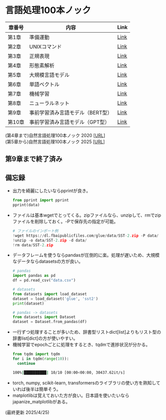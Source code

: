 # 言語処理100本ノック

| 章番号 | 内容                                | Link |
|--------|-------------------------------------|--------|
| 第1章  | 準備運動                            | [Link](https://github.com/j329nish/100knocks/blob/main/chapter1.ipynb) |
| 第2章  | UNIXコマンド                        | [Link](https://github.com/j329nish/100knocks/blob/main/chapter2.ipynb) |
| 第3章  | 正規表現                            | [Link](https://github.com/j329nish/100knocks/blob/main/chapter3.ipynb) |
| 第4章  | 形態素解析                          | [Link](https://github.com/j329nish/100knocks/blob/main/chapter4.ipynb) |
| 第5章  | 大規模言語モデル                    | [Link](https://github.com/j329nish/100knocks/blob/main/chapter5.ipynb) |
| 第6章  | 単語ベクトル                        | [Link](https://github.com/j329nish/100knocks/blob/main/chapter6.ipynb) |
| 第7章  | 機械学習                            | [Link](https://github.com/j329nish/100knocks/blob/main/chapter7.ipynb) |
| 第8章  | ニューラルネット                    | [Link](https://github.com/j329nish/100knocks/blob/main/chapter8.ipynb) |
| 第9章  | 事前学習済み言語モデル（BERT型）    | [Link](https://github.com/j329nish/100knocks/blob/main/chapter9.ipynb) |
| 第10章 | 事前学習済み言語モデル（GPT型）     | [Link](https://github.com/j329nish/100knocks/blob/main/chapter10.ipynb) |

(第4章まで)自然言語処理100本ノック 2020 [[URL](https://nlp100.github.io/2020/ja/)]<br>
(第5章から)自然言語処理100本ノック 2025 [[URL](https://nlp100.github.io/2025/ja/)]<br>

## 第9章まで終了済み

## 備忘録

- 出力を綺麗にしたいならpprintが良き。
  ```python
  from pprint import pprint
  pprint(data)
  ```
- ファイルは基本wgetでとってくる。zipファイルなら、unzipして、rmでzipファイルを削除しておく。-Pで保存先の指定が可能。
  ```python
  # ファイルのインポート例
  !wget https://dl.fbaipublicfiles.com/glue/data/SST-2.zip -P data/
  !unzip -o data/SST-2.zip -d data/
  !rm data/SST-2.zip
  ```
- データフレームを使うならpandasが圧倒的に楽。処理が遅いため、大規模なデータならdatasetsの方が良い。
  ```python
  # pandas
  import pandas as pd
  df = pd.read_csv("data.csv")

  # datasets
  from datasets import load_dataset
  dataset = load_dataset('glue', 'sst2')
  print(dataset)

  # pandas -> datasets
  from datasets import Dataset
  dataset = Dataset.from_pandas(df)
  ```
- 一行ずつ処理することが多いため、辞書型リストdict[list]よりもリスト型の辞書list[dict]の方が使いやすい。
- 機械学習でepochごとに処理をするとき、tqdmで進捗状況が分かる。
  ```python
  from tqdm import tqdm
  for i in tqdm(range(10)):
    continue
  ```
  ```bash
  100%|██████████| 10/10 [00:00<00:00, 30437.62it/s]
  ```
- torch, numpy, scikit-learn, transformersのライブラリの使い方を熟知していれば後半は簡単そう。
- matplotlibは覚えておいた方が良い。日本語を使いたいならjapanize_matplotlibがある。


(最終更新 2025/4/25)
